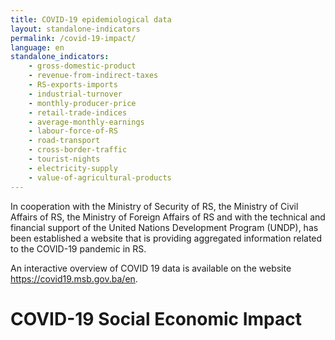 ```yaml
---
title: COVID-19 epidemiological data
layout: standalone-indicators
permalink: /covid-19-impact/
language: en
standalone_indicators:
    - gross-domestic-product
    - revenue-from-indirect-taxes
    - RS-exports-imports
    - industrial-turnover
    - monthly-producer-price
    - retail-trade-indices
    - average-monthly-earnings
    - labour-force-of-RS
    - road-transport
    - cross-border-traffic
    - tourist-nights
    - electricity-supply
    - value-of-agricultural-products
---
```

In cooperation with the Ministry of Security of RS, the Ministry of Civil
Affairs of RS, the Ministry of Foreign Affairs of RS and with the technical
and financial support of the United Nations Development Program (UNDP),
has been established a website that is providing aggregated information
related to the COVID-19 pandemic in RS.

An interactive overview of COVID 19 data is available on the website
<https://covid19.msb.gov.ba/en>.

# COVID-19 Social Economic Impact
